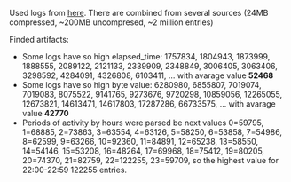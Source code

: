 Used logs from [here](https://www.secrepo.com/squid/access.log.gz). There are combined from several sources (24MB compressed, ~200MB uncompresed, ~2 million entries) 

Finded artifacts:
* Some logs have so high elapsed_time: 1757834, 1804943, 1873999, 1888555, 2089122, 2121133, 2339909, 2348849, 3006405, 3063406, 3298592, 4284091, 4326808, 6103411, ... with avarage value **52468**
* Some logs have so high byte value: 6280980, 6855807, 7019074, 7019083, 8075522, 9141765, 9273676, 9720298, 10859056, 12265055, 12673821, 14613471, 14617803, 17287286, 66733575, ... with avarage value **42770**
* Periods of activity by hours were parsed be next values 0=59795, 1=68885, 2=73863, 3=63554, 4=63126, 5=58250, 6=53858, 7=54986, 8=62599, 9=63266, 10=92360, 11=84891, 12=65238, 13=58550, 14=54146, 15=53208, 16=48264, 17=69968, 18=75412, 19=80205, 20=74370, 21=82759, 22=122255, 23=59709, 
so the highest value for 22:00-22:59 122255 entries.
